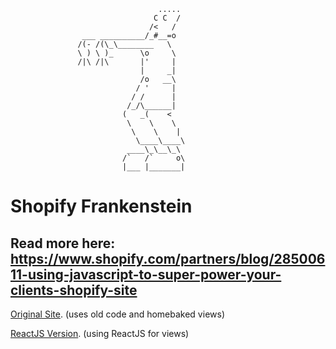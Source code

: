                                      .....
                                    C C  /
                                   /<   /
                    ___ __________/_#__=o
                   /(- /(\_\________   \
                   \ ) \ )_      \o     \
                   /|\ /|\       |'     |
                                 |     _|
                                 /o   __\
                                / '     |
                               / /      |
                              /_/\______|
                             (   _(    <
                              \    \    \
                               \    \    |
                                \____\____\
                              ____\_\__\_\
                             /`   /`     o\
                             |___ |_______|

# Shopify Frankenstein
Read more here:
https://www.shopify.com/partners/blog/28500611-using-javascript-to-super-power-your-clients-shopify-site
---
[Original Site](http://sunstaches.com/). (uses old code and homebaked views)

[ReactJS Version](http://bva-tyler3.myshopify.com/). (using ReactJS for views)
